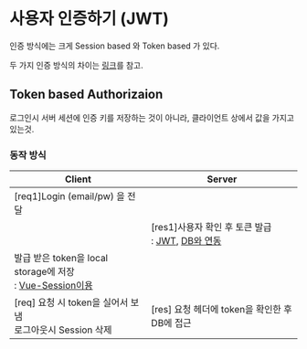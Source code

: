 # 사용자 인증하기 (JWT)



인증 방식에는 크게 Session based 와 Token based 가 있다.

두 가지 인증 방식의 차이는 [링크](https://velopert.com/2350)를 참고.



## Token based Authorizaion 

 로그인시 서버 세션에 인증 키를 저장하는 것이 아니라, 클라이언트 상에서 값을 가지고 있는것.



### 동작 방식

| Client                                                       | Server                                                       |
| ------------------------------------------------------------ | ------------------------------------------------------------ |
| [req1]Login (email/pw) 을 전달                               |                                                              |
|                                                              | [res1]사용자 확인 후 토큰 발급<br /> : [JWT](https://dzone.com/articles/spring-boot-security-json-web-tokenjwt-hello-world), [DB와 연동](https://www.javainuse.com/spring/boot-jwt-mysql) |
| 발급 받은 token을 local storage에 저장<br /> : [Vue-Session이용](https://sjwiq200.tistory.com/37) |                                                              |
| [req] 요청 시 token을 실어서 보냄 <br />로그아웃시 Session 삭제 | [res] 요청 헤더에 token을 확인한 후 DB에 접근                |



